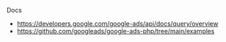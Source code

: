 
Docs

* https://developers.google.com/google-ads/api/docs/query/overview
* https://github.com/googleads/google-ads-php/tree/main/examples

